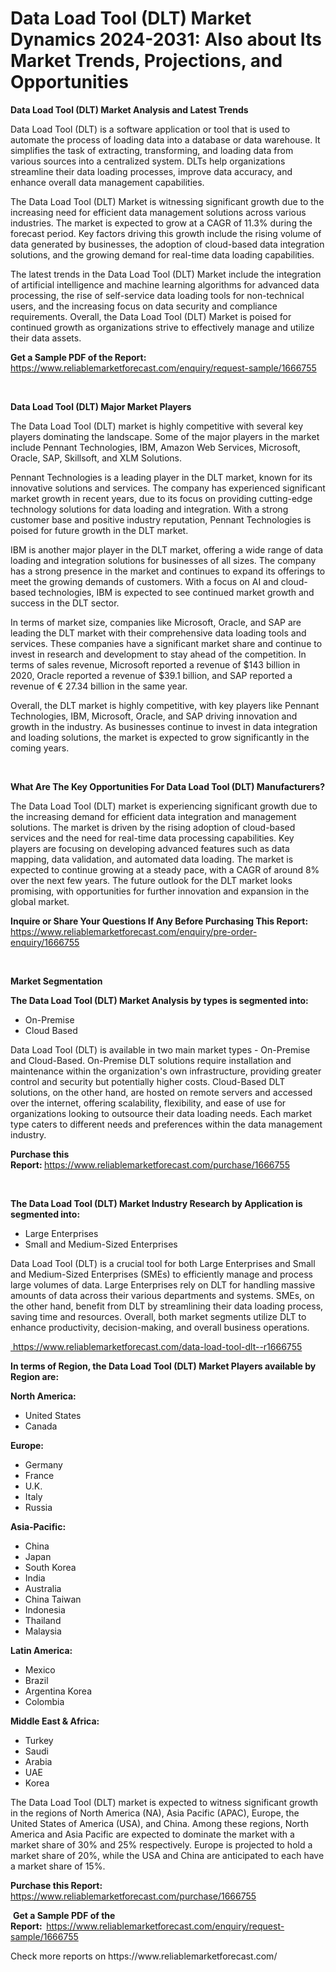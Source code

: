 <p><h1>Data Load Tool (DLT) Market Dynamics 2024-2031: Also about Its Market Trends, Projections, and Opportunities</h1></p><p><strong>Data Load Tool (DLT) Market Analysis and Latest Trends</strong></p>
<p><p>Data Load Tool (DLT) is a software application or tool that is used to automate the process of loading data into a database or data warehouse. It simplifies the task of extracting, transforming, and loading data from various sources into a centralized system. DLTs help organizations streamline their data loading processes, improve data accuracy, and enhance overall data management capabilities.</p><p>The Data Load Tool (DLT) Market is witnessing significant growth due to the increasing need for efficient data management solutions across various industries. The market is expected to grow at a CAGR of 11.3% during the forecast period. Key factors driving this growth include the rising volume of data generated by businesses, the adoption of cloud-based data integration solutions, and the growing demand for real-time data loading capabilities.</p><p>The latest trends in the Data Load Tool (DLT) Market include the integration of artificial intelligence and machine learning algorithms for advanced data processing, the rise of self-service data loading tools for non-technical users, and the increasing focus on data security and compliance requirements. Overall, the Data Load Tool (DLT) Market is poised for continued growth as organizations strive to effectively manage and utilize their data assets.</p></p>
<p><strong>Get a Sample PDF of the Report:&nbsp;</strong> <a href="https://www.reliablemarketforecast.com/enquiry/request-sample/1666755">https://www.reliablemarketforecast.com/enquiry/request-sample/1666755</a></p>
<p>&nbsp;</p>
<p><strong>Data Load Tool (DLT) Major Market Players</strong></p>
<p><p>The Data Load Tool (DLT) market is highly competitive with several key players dominating the landscape. Some of the major players in the market include Pennant Technologies, IBM, Amazon Web Services, Microsoft, Oracle, SAP, Skillsoft, and XLM Solutions.</p><p>Pennant Technologies is a leading player in the DLT market, known for its innovative solutions and services. The company has experienced significant market growth in recent years, due to its focus on providing cutting-edge technology solutions for data loading and integration. With a strong customer base and positive industry reputation, Pennant Technologies is poised for future growth in the DLT market.</p><p>IBM is another major player in the DLT market, offering a wide range of data loading and integration solutions for businesses of all sizes. The company has a strong presence in the market and continues to expand its offerings to meet the growing demands of customers. With a focus on AI and cloud-based technologies, IBM is expected to see continued market growth and success in the DLT sector.</p><p>In terms of market size, companies like Microsoft, Oracle, and SAP are leading the DLT market with their comprehensive data loading tools and services. These companies have a significant market share and continue to invest in research and development to stay ahead of the competition. In terms of sales revenue, Microsoft reported a revenue of $143 billion in 2020, Oracle reported a revenue of $39.1 billion, and SAP reported a revenue of € 27.34 billion in the same year.</p><p>Overall, the DLT market is highly competitive, with key players like Pennant Technologies, IBM, Microsoft, Oracle, and SAP driving innovation and growth in the industry. As businesses continue to invest in data integration and loading solutions, the market is expected to grow significantly in the coming years.</p></p>
<p>&nbsp;</p>
<p><strong>What Are The Key Opportunities For Data Load Tool (DLT) Manufacturers?</strong></p>
<p><p>The Data Load Tool (DLT) market is experiencing significant growth due to the increasing demand for efficient data integration and management solutions. The market is driven by the rising adoption of cloud-based services and the need for real-time data processing capabilities. Key players are focusing on developing advanced features such as data mapping, data validation, and automated data loading. The market is expected to continue growing at a steady pace, with a CAGR of around 8% over the next few years. The future outlook for the DLT market looks promising, with opportunities for further innovation and expansion in the global market.</p></p>
<p><strong>Inquire or Share Your Questions If Any Before Purchasing This Report:</strong> <a href="https://www.reliablemarketforecast.com/enquiry/pre-order-enquiry/1666755">https://www.reliablemarketforecast.com/enquiry/pre-order-enquiry/1666755</a></p>
<p>&nbsp;</p>
<p><strong>Market Segmentation</strong></p>
<p><strong>The Data Load Tool (DLT) Market Analysis by types is segmented into:</strong></p>
<p><ul><li>On-Premise</li><li>Cloud Based</li></ul></p>
<p><p>Data Load Tool (DLT) is available in two main market types - On-Premise and Cloud-Based. On-Premise DLT solutions require installation and maintenance within the organization's own infrastructure, providing greater control and security but potentially higher costs. Cloud-Based DLT solutions, on the other hand, are hosted on remote servers and accessed over the internet, offering scalability, flexibility, and ease of use for organizations looking to outsource their data loading needs. Each market type caters to different needs and preferences within the data management industry.</p></p>
<p><strong>Purchase this Report:&nbsp;</strong><a href="https://www.reliablemarketforecast.com/purchase/1666755">https://www.reliablemarketforecast.com/purchase/1666755</a></p>
<p>&nbsp;</p>
<p><strong>The Data Load Tool (DLT) Market Industry Research by Application is segmented into:</strong></p>
<p><ul><li>Large Enterprises</li><li>Small and Medium-Sized Enterprises</li></ul></p>
<p><p>Data Load Tool (DLT) is a crucial tool for both Large Enterprises and Small and Medium-Sized Enterprises (SMEs) to efficiently manage and process large volumes of data. Large Enterprises rely on DLT for handling massive amounts of data across their various departments and systems. SMEs, on the other hand, benefit from DLT by streamlining their data loading process, saving time and resources. Overall, both market segments utilize DLT to enhance productivity, decision-making, and overall business operations.</p></p>
<p><a href="https://www.reliablemarketforecast.com/data-load-tool-dlt--r1666755">&nbsp;https://www.reliablemarketforecast.com/data-load-tool-dlt--r1666755</a></p>
<p><strong>In terms of Region, the Data Load Tool (DLT) Market Players available by Region are:</strong></p>
<p>
    <p> <strong> North America: </strong>
        <ul>
            <li>United States</li>
            <li>Canada</li>
        </ul>
        </p> 
    <p> <strong> Europe: </strong>
        <ul>
            <li>Germany</li>
            <li>France</li>
            <li>U.K.</li>
            <li>Italy</li>
            <li>Russia</li>
        </ul>
        </p> 
    <p> <strong> Asia-Pacific: </strong>
        <ul>
            <li>China</li>
            <li>Japan</li>
            <li>South Korea</li>
            <li>India</li>
            <li>Australia</li>
            <li>China Taiwan</li>
            <li>Indonesia</li>
            <li>Thailand</li>
            <li>Malaysia</li>
        </ul>
        </p> 
    <p> <strong> Latin America: </strong>
        <ul>
            <li>Mexico</li>
            <li>Brazil</li>
            <li>Argentina Korea</li>
            <li>Colombia</li>
        </ul>
        </p> 
    <p> <strong> Middle East & Africa: </strong>
        <ul>
            <li>Turkey</li>
            <li>Saudi</li>
            <li>Arabia</li>
            <li>UAE</li>
            <li>Korea</li>
        </ul>
    </p>
    </p>
<p><p>The Data Load Tool (DLT) market is expected to witness significant growth in the regions of North America (NA), Asia Pacific (APAC), Europe, the United States of America (USA), and China. Among these regions, North America and Asia Pacific are expected to dominate the market with a market share of 30% and 25% respectively. Europe is projected to hold a market share of 20%, while the USA and China are anticipated to each have a market share of 15%.</p></p>
<p><strong>Purchase this Report: </strong><a href="https://www.reliablemarketforecast.com/purchase/1666755">https://www.reliablemarketforecast.com/purchase/1666755</a></p>
<p>&nbsp;<strong>Get a Sample PDF of the Report:&nbsp;&nbsp;</strong><a href="https://www.reliablemarketforecast.com/enquiry/request-sample/1666755">https://www.reliablemarketforecast.com/enquiry/request-sample/1666755</a></p>
<p><strong></strong></p>
<p>Check more reports on https://www.reliablemarketforecast.com/</p>